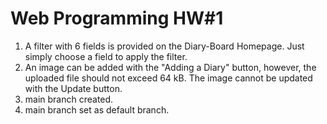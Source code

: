 # Web Programming HW#1
1. A filter with 6 fields is provided on the Diary-Board Homepage. Just simply choose a field to apply the filter.
2. An image can be added with the "Adding a Diary" button, however, the uploaded file should not exceed 64 kB. The image cannot be updated with the Update button. 
3. main branch created.
4. main branch set as default branch.
